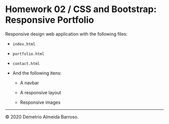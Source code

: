 # Homework 02 / CSS and Bootstrap: Responsive Portfolio

Responsive design web application with the following files:

* `index.html`

* `portfolio.html`

* `contact.html`

* And the following itens:

    * A navbar

    * A responsive layout

    * Responsive images
    

- - -

© 2020 Demetrio Almeida Barroso.